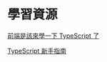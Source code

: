 # 學習資源

[前端是該來學一下 TypeScript 了](https://ithelp.ithome.com.tw/users/20131472/ironman/4100)

[TypeScript 新手指南](https://willh.gitbook.io/typescript-tutorial/)